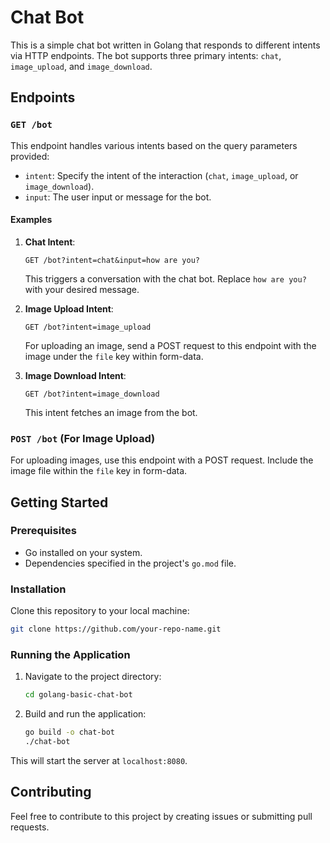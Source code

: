 # Chat Bot

This is a simple chat bot written in Golang that responds to different intents via HTTP endpoints. The bot supports three primary intents: `chat`, `image_upload`, and `image_download`.

## Endpoints

### `GET /bot`

This endpoint handles various intents based on the query parameters provided:

- `intent`: Specify the intent of the interaction (`chat`, `image_upload`, or `image_download`).
- `input`: The user input or message for the bot.

#### Examples

1. **Chat Intent**:
   ```
   GET /bot?intent=chat&input=how are you?
   ```
   This triggers a conversation with the chat bot. Replace `how are you?` with your desired message.

2. **Image Upload Intent**:
   ```
   GET /bot?intent=image_upload
   ```
   For uploading an image, send a POST request to this endpoint with the image under the `file` key within form-data.

3. **Image Download Intent**:
   ```
   GET /bot?intent=image_download
   ```
   This intent fetches an image from the bot.

### `POST /bot` (For Image Upload)

For uploading images, use this endpoint with a POST request. Include the image file within the `file` key in form-data.

## Getting Started

### Prerequisites

- Go installed on your system.
- Dependencies specified in the project's `go.mod` file.

### Installation

Clone this repository to your local machine:

```bash
git clone https://github.com/your-repo-name.git
```

### Running the Application

1. Navigate to the project directory:

   ```bash
   cd golang-basic-chat-bot
   ```

2. Build and run the application:

   ```bash
   go build -o chat-bot
   ./chat-bot
   ```

This will start the server at `localhost:8080`.

## Contributing

Feel free to contribute to this project by creating issues or submitting pull requests.
